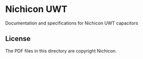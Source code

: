 # Nichicon UWT

Documentation and specifications for Nichicon UWT capacitors

## License

The PDF files in this directory are copyright Nichicon.
